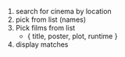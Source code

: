 1.  search for cinema by location
2.  pick from list (names)
3.  Pick films from list
    * { title, poster, plot, runtime }
4.  display matches
